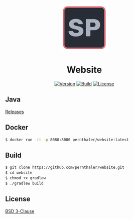 <div align="center">
    <a href="https://github.com/pernthaler/website/blob/master/src/main/resources/assets/icon.svg"><img src="https://github.com/pernthaler/website/raw/master/src/main/resources/static/img/icon.png" alt="Icon" width="150" height="auto"></a>
    <h1>Website</h1>
    <a href="https://github.com/pernthaler/website/tags"><img alt="Version" src="https://img.shields.io/github/v/release/pernthaler/website?label=Version"></a>
    <a href="https://github.com/pernthaler/website/actions/workflows/build.yml"><img alt="Build" src="https://github.com/pernthaler/website/actions/workflows/build.yml/badge.svg"></a>
    <a href="https://github.com/pernthaler/website/blob/master/LICENSE"><img alt="License" src="https://img.shields.io/github/license/pernthaler/website?label=License"></a>
</div>

## Java

[Releases](https://github.com/pernthaler/website/releases)

## Docker

```bash
$ docker run -it -p 8080:8080 pernthaler/website:latest
```

## Build

```bash
$ git clone https://github.com/pernthaler/website.git
$ cd website
$ chmod +x gradlew
$ ./gradlew build
```

## License

[BSD 3-Clause](https://github.com/pernthaler/website/blob/master/LICENSE)